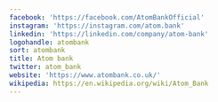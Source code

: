 ```yaml
---
facebook: 'https://facebook.com/AtomBankOfficial'
instagram: 'https://instagram.com/atom.bank'
linkedin: 'https://linkedin.com/company/atom-bank'
logohandle: atombank
sort: atombank
title: Atom bank
twitter: atom_bank
website: 'https://www.atombank.co.uk/'
wikipedia: https://en.wikipedia.org/wiki/Atom_Bank
---
```


